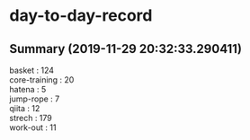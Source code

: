 # day-to-day-record  
## Summary  (2019-11-29 20:32:33.290411)  
basket : 124  
core-training : 20  
hatena : 5  
jump-rope : 7  
qiita : 12  
strech : 179  
work-out : 11  
